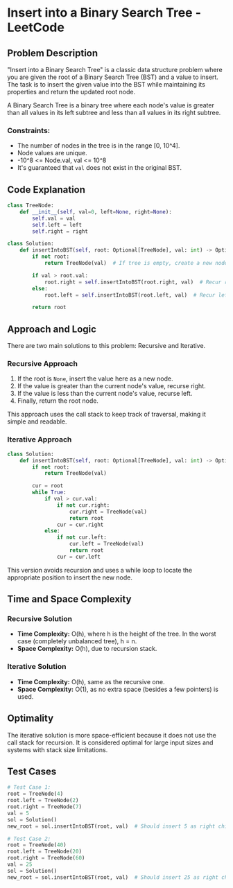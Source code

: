 # Insert into a Binary Search Tree - LeetCode

## Problem Description

"Insert into a Binary Search Tree" is a classic data structure problem where you are given the root of a Binary Search Tree (BST) and a value to insert. The task is to insert the given value into the BST while maintaining its properties and return the updated root node.

A Binary Search Tree is a binary tree where each node's value is greater than all values in its left subtree and less than all values in its right subtree.

### Constraints:

* The number of nodes in the tree is in the range \[0, 10^4].
* Node values are unique.
* -10^8 <= Node.val, val <= 10^8
* It's guaranteed that `val` does not exist in the original BST.

## Code Explanation

```python
class TreeNode:
    def __init__(self, val=0, left=None, right=None):
        self.val = val
        self.left = left
        self.right = right

class Solution:
    def insertIntoBST(self, root: Optional[TreeNode], val: int) -> Optional[TreeNode]:
        if not root:
            return TreeNode(val)  # If tree is empty, create a new node

        if val > root.val:
            root.right = self.insertIntoBST(root.right, val)  # Recur right
        else:
            root.left = self.insertIntoBST(root.left, val)  # Recur left

        return root
```

## Approach and Logic

There are two main solutions to this problem: Recursive and Iterative.

### Recursive Approach

1. If the root is `None`, insert the value here as a new node.
2. If the value is greater than the current node's value, recurse right.
3. If the value is less than the current node's value, recurse left.
4. Finally, return the root node.

This approach uses the call stack to keep track of traversal, making it simple and readable.

### Iterative Approach

```python
class Solution:
    def insertIntoBST(self, root: Optional[TreeNode], val: int) -> Optional[TreeNode]:
        if not root:
            return TreeNode(val)

        cur = root
        while True:
            if val > cur.val:
                if not cur.right:
                    cur.right = TreeNode(val)
                    return root
                cur = cur.right
            else:
                if not cur.left:
                    cur.left = TreeNode(val)
                    return root
                cur = cur.left
```

This version avoids recursion and uses a while loop to locate the appropriate position to insert the new node.

## Time and Space Complexity

### Recursive Solution

* **Time Complexity:** O(h), where h is the height of the tree. In the worst case (completely unbalanced tree), h = n.
* **Space Complexity:** O(h), due to recursion stack.

### Iterative Solution

* **Time Complexity:** O(h), same as the recursive one.
* **Space Complexity:** O(1), as no extra space (besides a few pointers) is used.

## Optimality

The iterative solution is more space-efficient because it does not use the call stack for recursion. It is considered optimal for large input sizes and systems with stack size limitations.

## Test Cases

```python
# Test Case 1:
root = TreeNode(4)
root.left = TreeNode(2)
root.right = TreeNode(7)
val = 5
sol = Solution()
new_root = sol.insertIntoBST(root, val)  # Should insert 5 as right child of 4's left child (3 not present)

# Test Case 2:
root = TreeNode(40)
root.left = TreeNode(20)
root.right = TreeNode(60)
val = 25
sol = Solution()
new_root = sol.insertIntoBST(root, val)  # Should insert 25 as right child of 20
```
